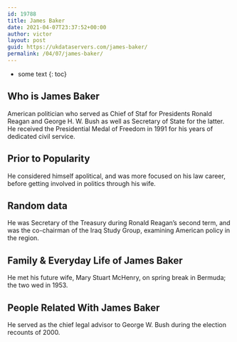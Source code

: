 ```yaml
---
id: 19788
title: James Baker
date: 2021-04-07T23:37:52+00:00
author: victor
layout: post
guid: https://ukdataservers.com/james-baker/
permalink: /04/07/james-baker/
---
```


* some text
{: toc}


## Who is James Baker



American politician who served as Chief of Staf for Presidents Ronald Reagan and George H. W. Bush as well as Secretary of State for the latter. He received the Presidential Medal of Freedom in 1991 for his years of dedicated civil service.

                
                
                
## Prior to Popularity



He considered himself apolitical, and was more focused on his law career, before getting involved in politics through his wife.

                
                
                
## Random data



He was Secretary of the Treasury during Ronald Reagan&#8217;s second term, and was the co-chairman of the Iraq Study Group, examining American policy in the region.

                
                
                
## Family & Everyday Life of James Baker



He met his future wife, Mary Stuart McHenry, on spring break in Bermuda; the two wed in 1953.

                
                
                
## People Related With James Baker



He served as the chief legal advisor to George W. Bush during the election recounts of 2000.

                
              
            
          
          
          